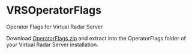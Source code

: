 # VRSOperatorFlags
 Operator Flags for Virtual Radar Server

Download [OperatorFlags.zip](https://github.com/rikgale/VRSOperatorFlags/blob/main/OperatorFlags.zip) and extract into the OperatorFlags folder of your Virtual Radar Server installation.
